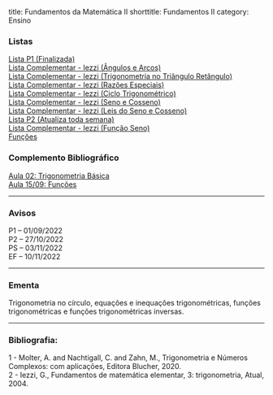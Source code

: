 title: Fundamentos da Matemática II
shorttitle: Fundamentos II
category: Ensino

### Listas

[Lista P1 (Finalizada)]({static}/arquivos/Listas_P1:_Fundamentos_II.pdf)  
[Lista Complementar - Iezzi (Ângulos e Arcos)]({static}/arquivos/Exercicios_Iezzi.pdf)  
[Lista Complementar - Iezzi (Trigonometria no Triângulo Retângulo)]({static}/arquivos/Exercicios_Iezzi_Trigonometria_no_Triangulo.pdf)  
[Lista Complementar - Iezzi (Razões Especiais)]({static}/arquivos/Exercicios_Iezzi_Razoes_Especiais.pdf)  
[Lista Complementar - Iezzi (Ciclo Trigonométrico)]({static}/arquivos/Exercicios_Iezzi_Ciclo.pdf)  
[Lista Complementar - Iezzi (Seno e Cosseno)]({static}/arquivos/Exercicios_Iezzi_Seno_Cosseno.pdf)  
[Lista Complementar - Iezzi (Leis do Seno e Cosseno)]({static}/arquivos/Exercicios_Iezzi_Leis_Cosseno_Seno.pdf)  
[Lista P2 (Atualiza toda semana)]({static}/arquivos/Listas_P2:_Fundamentos_II.pdf)  
[Lista Complementar - Iezzi (Função Seno)]({static}/arquivos/Exercicios_Iezzi_Funcao_Seno.pdf)  
[Funções]({static}/arquivos/Lista_Funcoes.pdf)  




### Complemento Bibliográfico
[Aula 02: Trigonometria Básica]({static}/arquivos/Fundamentos_II:Aula_02.pdf)  
[Aula 15/09: Funções]({static}/arquivos/Funcoes.pdf)  



---

### Avisos

P1 – 01/09/2022  
P2 – 27/10/2022  
PS – 03/11/2022  
EF – 10/11/2022

---

### Ementa

Trigonometria no círculo, equações e inequações trigonométricas, funções trigonométricas e funções
trigonométricas inversas.

---

### Bibliografia:
1 - Molter, A. and Nachtigall, C. and Zahn, M., Trigonometria e Números Complexos: com aplicações, Editora Blucher, 2020.  
2 - Iezzi, G., Fundamentos de matemática elementar, 3: trigonometria, Atual, 2004.
